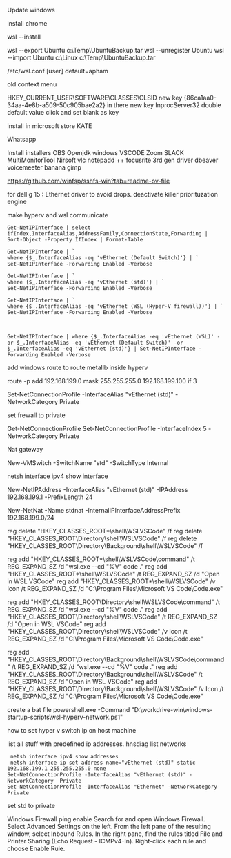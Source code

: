 Update windows

install chrome

wsl --install

wsl --export Ubuntu c:\Temp\UbuntuBackup.tar
wsl --unregister Ubuntu
wsl --import Ubuntu c:\Linux c:\Temp\UbuntuBackup.tar


/etc/wsl.conf
[user]
default=apham


old context menu 


HKEY_CURRENT_USER\SOFTWARE\CLASSES\CLSID
new key
{86ca1aa0-34aa-4e8b-a509-50c905bae2a2}
in there new key
InprocServer32
double default value click and set blank as key

install in microsoft store
KATE

Whatsapp

Install installers
OBS
Openjdk windows
VSCODE
Zoom
SLACK
MultiMonitorTool Nirsoft
vlc
notepadd ++
focusrite 3rd gen driver
dbeaver
voicemeeter banana
gimp

https://github.com/winfsp/sshfs-win?tab=readme-ov-file


for dell g 15 : Ethernet driver to avoid drops. deactivate killer priorituzation engine


make hyperv and wsl communicate
```
Get-NetIPInterface | select ifIndex,InterfaceAlias,AddressFamily,ConnectionState,Forwarding | Sort-Object -Property IfIndex | Format-Table

Get-NetIPInterface | `
where {$_.InterfaceAlias -eq 'vEthernet (Default Switch)'} | `
Set-NetIPInterface -Forwarding Enabled -Verbose

Get-NetIPInterface | `
where {$_.InterfaceAlias -eq 'vEthernet (std)'} | `
Set-NetIPInterface -Forwarding Enabled -Verbose

Get-NetIPInterface | `
where {$_.InterfaceAlias -eq 'vEthernet (WSL (Hyper-V firewall))'} | `
Set-NetIPInterface -Forwarding Enabled -Verbose



Get-NetIPInterface | where {$_.InterfaceAlias -eq 'vEthernet (WSL)' -or $_.InterfaceAlias -eq 'vEthernet (Default Switch)' -or $_.InterfaceAlias -eq 'vEthernet (std)'} | Set-NetIPInterface -Forwarding Enabled -Verbose

```
add windows route to route metallb inside hyperv

route -p add 192.168.199.0 mask 255.255.255.0 192.168.199.100 if 3

Set-NetConnectionProfile -InterfaceAlias "vEthernet (std)" -NetworkCategory  Private

set frewall to private

Get-NetConnectionProfile
Set-NetConnectionProfile -InterfaceIndex 5 -NetworkCategory Private

Nat gateway

New-VMSwitch -SwitchName "std" -SwitchType Internal

netsh interface ipv4 show interface

New-NetIPAddress -InterfaceAlias "vEthernet (std)" -IPAddress 192.168.199.1 -PrefixLength 24

New-NetNat -Name stdnat -InternalIPInterfaceAddressPrefix 192.168.199.0/24

reg delete "HKEY_CLASSES_ROOT\*\shell\WSLVSCode" /f
reg delete "HKEY_CLASSES_ROOT\Directory\shell\WSLVSCode" /f
reg delete "HKEY_CLASSES_ROOT\Directory\Background\shell\WSLVSCode" /f


reg add "HKEY_CLASSES_ROOT\*\shell\WSLVSCode\command" /t REG_EXPAND_SZ /d "wsl.exe --cd \"%V\" code ."
reg add "HKEY_CLASSES_ROOT\*\shell\WSLVSCode" /t REG_EXPAND_SZ /d "Open in WSL VSCode"
reg add "HKEY_CLASSES_ROOT\*\shell\WSLVSCode" /v Icon /t REG_EXPAND_SZ /d "C:\Program Files\Microsoft VS Code\Code.exe"

reg add "HKEY_CLASSES_ROOT\Directory\shell\WSLVSCode\command" /t REG_EXPAND_SZ /d "wsl.exe --cd \"%V\" code ."
reg add "HKEY_CLASSES_ROOT\Directory\shell\WSLVSCode" /t REG_EXPAND_SZ /d "Open in WSL VSCode"
reg add "HKEY_CLASSES_ROOT\Directory\shell\WSLVSCode" /v Icon /t REG_EXPAND_SZ /d "C:\Program Files\Microsoft VS Code\Code.exe"


reg add "HKEY_CLASSES_ROOT\Directory\Background\shell\WSLVSCode\command" /t REG_EXPAND_SZ /d "wsl.exe --cd \"%V\" code ."
reg add "HKEY_CLASSES_ROOT\Directory\Background\shell\WSLVSCode" /t REG_EXPAND_SZ /d "Open in WSL VSCode"
reg add "HKEY_CLASSES_ROOT\Directory\Background\shell\WSLVSCode" /v Icon /t REG_EXPAND_SZ /d "C:\Program Files\Microsoft VS Code\Code.exe"






create a bat file
powershell.exe -Command "D:\workdrive-win\windows-startup-scripts\wsl-hyperv-network.ps1"


how to set hyper v switch ip on host machine

list all stuff with predefined ip addresses.
hnsdiag list networks

```
 netsh interface ipv4 show addresses
 netsh interface ip set address name="vEthernet (std)" static 192.168.199.1 255.255.255.0 none
Set-NetConnectionProfile -InterfaceAlias "vEthernet (std)" -NetworkCategory  Private
Set-NetConnectionProfile -InterfaceAlias "Ethernet" -NetworkCategory  Private

```
 set std to private


 Windows Firewall ping enable 
Search for and open Windows Firewall.
Select Advanced Settings on the left.
From the left pane of the resulting window, select Inbound Rules.
In the right pane, find the rules titled File and Printer Sharing (Echo Request - ICMPv4-In).
Right-click each rule and choose Enable Rule.